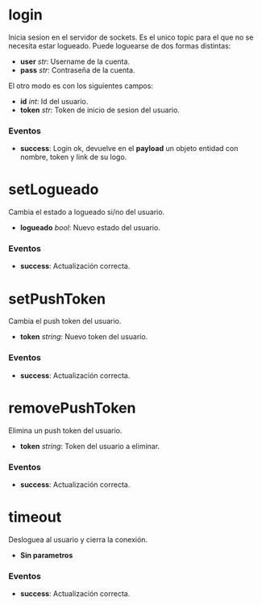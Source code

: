 # login
Inicia sesion en el servidor de sockets. Es el unico topic para el que no se necesita estar logueado. Puede loguearse de dos formas distintas:
* **user** _str_: Username de la cuenta.
* **pass** _str_: Contraseña de la cuenta.

El otro modo es con los siguientes campos:
* **id** _int_: Id del usuario.
* **token** _str_: Token de inicio de sesion del usuario.

### Eventos
* **success**: Login ok, devuelve en el **payload** un objeto entidad con nombre, token y link de su logo.


# setLogueado
Cambia el estado a logueado si/no del usuario.
* **logueado** _bool_: Nuevo estado del usuario.

### Eventos
* **success**: Actualización correcta.


# setPushToken
Cambia el push token del usuario.
* **token** _string_: Nuevo token del usuario.

### Eventos
* **success**: Actualización correcta.


# removePushToken
Elimina un push token del usuario.
* **token** _string_: Token del usuario a eliminar.

### Eventos
* **success**: Actualización correcta.


# timeout
Desloguea al usuario y cierra la conexión.
* **Sin parametros**

### Eventos
* **success**: Actualización correcta.